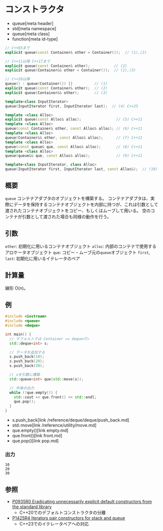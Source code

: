 # コンストラクタ
* queue[meta header]
* std[meta namespace]
* queue[meta class]
* function[meta id-type]

```cpp
// C++03まで
explicit queue(const Container& other = Container());  // (1),(2)

// C++11以降 C++17まで
explicit queue(const Container& other);           // (2)
explicit queue(Container&& other = Container());  // (1),(3)

// C++20以降
queue() : queue(Container()) {}          // (1)
explicit queue(const Container& other);  // (2)
explicit queue(Container&& other);       // (3)

template<class InputIterator>
queue(InputIterator first, InputIterator last);  // (4) C++23

template <class Alloc>
explicit queue(const Alloc& alloc);                // (5) C++11
template <class Alloc>
queue(const Container& other, const Alloc& alloc); // (6) C++11
template <class Alloc>
queue(Container&& other, const Alloc& alloc);      // (7) C++11
template <class Alloc>
queue(const queue& que, const Alloc& alloc);       // (8) C++11
template <class Alloc>
queue(queue&& que, const Alloc& alloc);            // (9) C++11

template<class InputIterator, class Alloc>
queue(InputIterator first, InputIterator last, const Alloc&);  // (10) C++23
```

## 概要
`queue` コンテナアダプタのオブジェクトを構築する。 
コンテナアダプタは、実際にデータを保持するコンテナオブジェクトを内部に持つが、これは引数として渡されたコンテナオブジェクトをコピー、もしくはムーブして用いる。 
空のコンテナが引数として渡された場合も同様の動作を行う。


## 引数
`other`: 初期化に用いるコンテナオブジェクト
`alloc`: 内部のコンテナで使用するアロケータオブジェクト
`que`: コピー・ムーブ元の`queue`オブジェクト
`first`, `last`: 初期化に用いるイテレータのペア

## 計算量
線形 O(n)。


## 例
```cpp example
#include <iostream>
#include <queue>
#include <deque>

int main() {
  // デフォルトでは Container == deque<T>
  std::deque<int> s;

  // データを追加する
  s.push_back(10);
  s.push_back(20);
  s.push_back(30);

  // sを引数に構築
  std::queue<int> que(std::move(s));

  // 中身の出力
  while (!que.empty()) {
    std::cout << que.front() << std::endl;
    que.pop();
  }
}
```
* s.push_back[link /reference/deque/deque/push_back.md]
* std::move[link /reference/utility/move.md]
* que.empty()[link empty.md]
* que.front()[link front.md]
* que.pop()[link pop.md]

### 出力
```
10
20
30
```

## 参照
- [P0935R0 Eradicating unnecessarily explicit default constructors from the standard library](http://www.open-std.org/jtc1/sc22/wg21/docs/papers/2018/p0935r0.html)
    - C++20でのデフォルトコンストラクタの分離
- [P1425R4 Iterators pair constructors for stack and queue](http://www.open-std.org/jtc1/sc22/wg21/docs/papers/2021/p1425r4.pdf)
    - C++23でのイテレータペアへの対応
